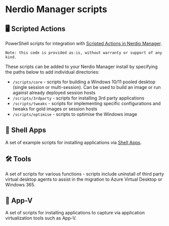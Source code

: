 # Nerdio Manager scripts

## 🖥️ Scripted Actions

PowerShell scripts for integration with [Scripted Actions in Nerdio Manager](https://nmehelp.getnerdio.com/hc/en-us/articles/26124327585421-Scripted-Actions-Overview).

    Note: this code is provided as-is, without warranty or support of any kind.

These scripts can be added to your Nerdio Manager install by specifying the paths below to add individual directories:

* `/scripts/core` - scripts for building a Windows 10/11 pooled desktop (single session or multi-session). Can be used to build an image or run against already deployed session hosts
* `/scripts/3rdparty` - scripts for installing 3rd party applications
* `/scripts/tweaks` - scripts for implementing specific configurations and tweaks for gold images or session hosts
* `/scripts/optimise` - scripts to optimise the Windows image

## 🐚 Shell Apps

A set of example scripts for installing applications via [Shell Apps](https://nmehelp.getnerdio.com/hc/en-us/articles/25499430784909-UAM-Shell-apps-overview-and-usage).

## 🛠️ Tools

A set of scripts for various functions - scripts include uninstall of third party virtual desktop agents to assist in the migration to Azure Virtual Desktop or Windows 365.

## 🧩 App-V

A set of scripts for installing applications to capture via application virtualization tools such as App-V.
